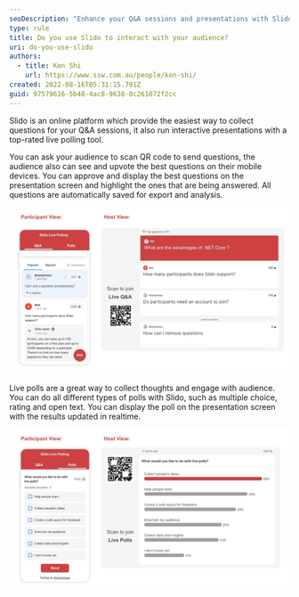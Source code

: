 ```yaml
---
seoDescription: "Enhance your Q&A sessions and presentations with Slido's interactive tools, including live polling and question collecting, for a more engaging audience experience."
type: rule
title: Do you use Slido to interact with your audience?
uri: do-you-use-slido
authors:
  - title: Ken Shi
    url: https://www.ssw.com.au/people/ken-shi/
created: 2022-08-16T05:31:15.791Z
guid: 97579616-5b48-4ac8-9638-0c261072f2cc
---
```

Slido is an online platform which provide the easiest way to collect questions for your Q&A sessions, it also run interactive presentations with a top-rated live polling tool.

<!--endintro-->

You can ask your audience to scan QR code to send questions, the audience also can see and upvote the best questions on their mobile devices. You can approve and display the best questions on the presentation screen and highlight the ones that are being answered. All questions are automatically saved for export and analysis.

![Figure: Slido live Q&A's participant view and host view](liveqa.jpg "Figure: Slido live Q&A's participant view and host view")

Live polls are a great way to collect thoughts and engage with audience. You can do all different types of polls with Slido, such as multiple choice, rating and open text. You can display the poll on the presentation screen with the results updated in realtime.

![Figure: Slido live polls' participant view and host view](livepolls.jpg "Figure: Slido live polls' participant view and host view")
